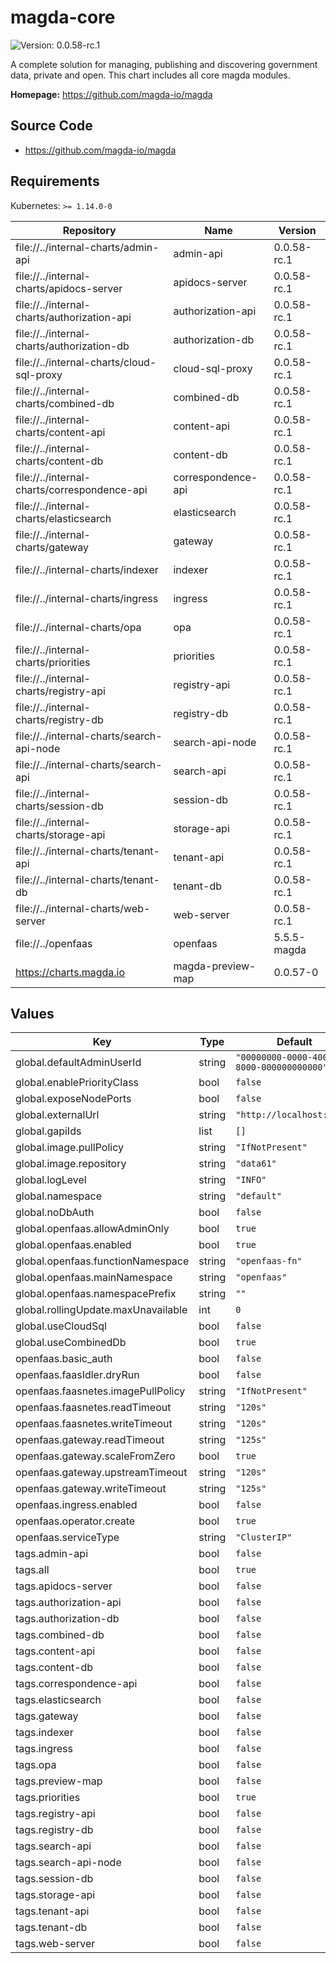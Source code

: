 # magda-core

![Version: 0.0.58-rc.1](https://img.shields.io/badge/Version-0.0.58-rc.1-informational?style=flat-square)

A complete solution for managing, publishing and discovering government data, private and open. This chart includes all core magda modules.

**Homepage:** <https://github.com/magda-io/magda>

## Source Code

* <https://github.com/magda-io/magda>

## Requirements

Kubernetes: `>= 1.14.0-0`

| Repository | Name | Version |
|------------|------|---------|
| file://../internal-charts/admin-api | admin-api | 0.0.58-rc.1 |
| file://../internal-charts/apidocs-server | apidocs-server | 0.0.58-rc.1 |
| file://../internal-charts/authorization-api | authorization-api | 0.0.58-rc.1 |
| file://../internal-charts/authorization-db | authorization-db | 0.0.58-rc.1 |
| file://../internal-charts/cloud-sql-proxy | cloud-sql-proxy | 0.0.58-rc.1 |
| file://../internal-charts/combined-db | combined-db | 0.0.58-rc.1 |
| file://../internal-charts/content-api | content-api | 0.0.58-rc.1 |
| file://../internal-charts/content-db | content-db | 0.0.58-rc.1 |
| file://../internal-charts/correspondence-api | correspondence-api | 0.0.58-rc.1 |
| file://../internal-charts/elasticsearch | elasticsearch | 0.0.58-rc.1 |
| file://../internal-charts/gateway | gateway | 0.0.58-rc.1 |
| file://../internal-charts/indexer | indexer | 0.0.58-rc.1 |
| file://../internal-charts/ingress | ingress | 0.0.58-rc.1 |
| file://../internal-charts/opa | opa | 0.0.58-rc.1 |
| file://../internal-charts/priorities | priorities | 0.0.58-rc.1 |
| file://../internal-charts/registry-api | registry-api | 0.0.58-rc.1 |
| file://../internal-charts/registry-db | registry-db | 0.0.58-rc.1 |
| file://../internal-charts/search-api-node | search-api-node | 0.0.58-rc.1 |
| file://../internal-charts/search-api | search-api | 0.0.58-rc.1 |
| file://../internal-charts/session-db | session-db | 0.0.58-rc.1 |
| file://../internal-charts/storage-api | storage-api | 0.0.58-rc.1 |
| file://../internal-charts/tenant-api | tenant-api | 0.0.58-rc.1 |
| file://../internal-charts/tenant-db | tenant-db | 0.0.58-rc.1 |
| file://../internal-charts/web-server | web-server | 0.0.58-rc.1 |
| file://../openfaas | openfaas | 5.5.5-magda |
| https://charts.magda.io | magda-preview-map | 0.0.57-0 |

## Values

| Key | Type | Default | Description |
|-----|------|---------|-------------|
| global.defaultAdminUserId | string | `"00000000-0000-4000-8000-000000000000"` |  |
| global.enablePriorityClass | bool | `false` |  |
| global.exposeNodePorts | bool | `false` |  |
| global.externalUrl | string | `"http://localhost:6100"` |  |
| global.gapiIds | list | `[]` |  |
| global.image.pullPolicy | string | `"IfNotPresent"` |  |
| global.image.repository | string | `"data61"` |  |
| global.logLevel | string | `"INFO"` |  |
| global.namespace | string | `"default"` |  |
| global.noDbAuth | bool | `false` |  |
| global.openfaas.allowAdminOnly | bool | `true` |  |
| global.openfaas.enabled | bool | `true` |  |
| global.openfaas.functionNamespace | string | `"openfaas-fn"` |  |
| global.openfaas.mainNamespace | string | `"openfaas"` |  |
| global.openfaas.namespacePrefix | string | `""` |  |
| global.rollingUpdate.maxUnavailable | int | `0` |  |
| global.useCloudSql | bool | `false` |  |
| global.useCombinedDb | bool | `true` |  |
| openfaas.basic_auth | bool | `false` |  |
| openfaas.faasIdler.dryRun | bool | `false` |  |
| openfaas.faasnetes.imagePullPolicy | string | `"IfNotPresent"` |  |
| openfaas.faasnetes.readTimeout | string | `"120s"` |  |
| openfaas.faasnetes.writeTimeout | string | `"120s"` |  |
| openfaas.gateway.readTimeout | string | `"125s"` |  |
| openfaas.gateway.scaleFromZero | bool | `true` |  |
| openfaas.gateway.upstreamTimeout | string | `"120s"` |  |
| openfaas.gateway.writeTimeout | string | `"125s"` |  |
| openfaas.ingress.enabled | bool | `false` |  |
| openfaas.operator.create | bool | `true` |  |
| openfaas.serviceType | string | `"ClusterIP"` |  |
| tags.admin-api | bool | `false` |  |
| tags.all | bool | `true` |  |
| tags.apidocs-server | bool | `false` |  |
| tags.authorization-api | bool | `false` |  |
| tags.authorization-db | bool | `false` |  |
| tags.combined-db | bool | `false` |  |
| tags.content-api | bool | `false` |  |
| tags.content-db | bool | `false` |  |
| tags.correspondence-api | bool | `false` |  |
| tags.elasticsearch | bool | `false` |  |
| tags.gateway | bool | `false` |  |
| tags.indexer | bool | `false` |  |
| tags.ingress | bool | `false` |  |
| tags.opa | bool | `false` |  |
| tags.preview-map | bool | `false` |  |
| tags.priorities | bool | `true` |  |
| tags.registry-api | bool | `false` |  |
| tags.registry-db | bool | `false` |  |
| tags.search-api | bool | `false` |  |
| tags.search-api-node | bool | `false` |  |
| tags.session-db | bool | `false` |  |
| tags.storage-api | bool | `false` |  |
| tags.tenant-api | bool | `false` |  |
| tags.tenant-db | bool | `false` |  |
| tags.web-server | bool | `false` |  |
